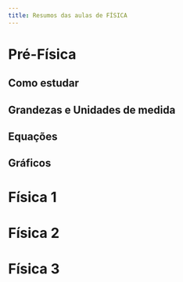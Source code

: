 ```yaml
---
title: Resumos das aulas de FÍSICA
---
```

# Pré-Física
## Como estudar
## Grandezas e Unidades de medida
## Equações
## Gráficos
# Física 1

# Física 2

# Física 3
